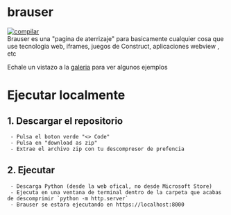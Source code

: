 # brauser
<a href="https://github.com/Luarpri/brauser/actions/workflows/pages/pages-build-deployment/"><img src="https://github.com/Luarpri/brauser/actions/workflows/pages/pages-build-deployment/badge.svg" alt="compilar"></a><br>
Brauser es una "pagina de aterrizaje" para basicamente cualquier cosa que use tecnologia web, iframes, juegos de Construct, aplicaciones webview , etc<br>

Echale un vistazo a la [galeria](https://github.com/Luarpri/brauser/blob/main/gallery/GALLERY.md) para ver algunos ejemplos

# Ejecutar localmente


## 1. Descargar el repositorio<br>
     - Pulsa el boton verde "<> Code"
     - Pulsa en "download as zip"
     - Extrae el archivo zip con tu descompresor de prefencia
## 2. Ejecutar
     - Descarga Python (desde la web ofical, no desde Microsoft Store)
     - Ejecuta en una ventana de terminal dentro de la carpeta que acabas de descomprimir `python -m http.server`
     - Brauser se estara ejecutando en https://localhost:8000
